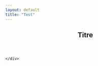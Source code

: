 ```yaml
---
layout: default
title: "Test"
---
```


<article>
    <header>
        <h1>Titre</h1>
    </header>
    <div class="content">
        
    </div>
</article>